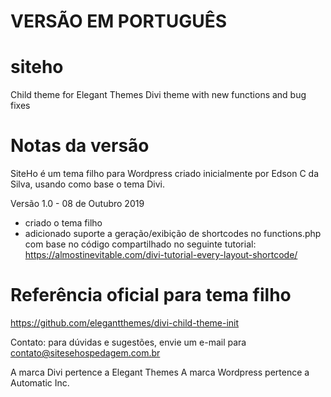 # VERSÃO EM PORTUGUÊS
# siteho
Child theme for Elegant Themes Divi theme with new functions and bug fixes

# Notas da versão
SiteHo é um tema filho para Wordpress criado inicialmente por Edson C da Silva, usando como base o tema Divi.

Versão 1.0 - 08 de Outubro 2019
- criado o tema filho
- adicionado suporte a geração/exibição de shortcodes no functions.php com base no código compartilhado no seguinte tutorial: https://almostinevitable.com/divi-tutorial-every-layout-shortcode/

# Referência oficial para tema filho
https://github.com/elegantthemes/divi-child-theme-init

Contato: para dúvidas e sugestões, envie um e-mail para contato@sitesehospedagem.com.br

A marca Divi pertence a Elegant Themes
A marca Wordpress pertence a Automatic Inc.